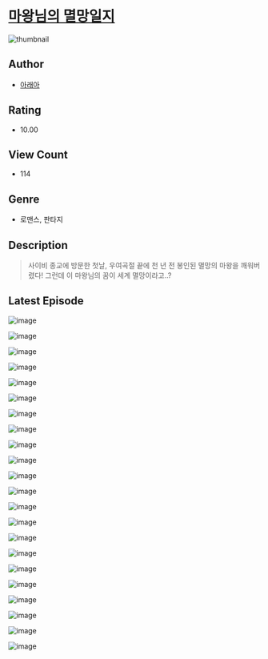 # [마왕님의 멸망일지](https://comic.naver.com/challenge/list?titleId=810483)
![thumbnail](https://image-comic.pstatic.net/user_contents_data/challenge_comic/2023/05/23/366656/upload_3979264952772932918_480x623.jpeg)

## Author
- [아래아](https://comic.naver.com/artistTitle?id=366656)

## Rating
- 10.00

## View Count
- 114

## Genre
- 로맨스, 판타지

## Description
> 사이비 종교에 방문한 첫날, 우여곡절 끝에 천 년 전 봉인된 멸망의 마왕을 깨워버렸다! 그런데 이 마왕님의 꿈이 세계 멸망이라고..?


## Latest Episode
![image](https://image-comic.pstatic.net/user_contents_data/challenge_comic/2023/05/23/366656/upload_7291668861008491314.jpeg)

![image](https://image-comic.pstatic.net/user_contents_data/challenge_comic/2023/05/23/366656/upload_3906653196973073456.jpeg)

![image](https://image-comic.pstatic.net/user_contents_data/challenge_comic/2023/05/23/366656/upload_3775766026411062070.jpeg)

![image](https://image-comic.pstatic.net/user_contents_data/challenge_comic/2023/05/23/366656/upload_3703146805235759152.jpeg)

![image](https://image-comic.pstatic.net/user_contents_data/challenge_comic/2023/05/23/366656/upload_3688782584205239138.jpeg)

![image](https://image-comic.pstatic.net/user_contents_data/challenge_comic/2023/05/23/366656/upload_4062637406073205861.jpeg)

![image](https://image-comic.pstatic.net/user_contents_data/challenge_comic/2023/05/23/366656/upload_7219942241311416934.jpeg)

![image](https://image-comic.pstatic.net/user_contents_data/challenge_comic/2023/05/23/366656/upload_3486128499505314100.jpeg)

![image](https://image-comic.pstatic.net/user_contents_data/challenge_comic/2023/05/23/366656/upload_7077747874279797296.jpeg)

![image](https://image-comic.pstatic.net/user_contents_data/challenge_comic/2023/05/23/366656/upload_7162472976966116148.jpeg)

![image](https://image-comic.pstatic.net/user_contents_data/challenge_comic/2023/05/23/366656/upload_4049691773498909235.jpeg)

![image](https://image-comic.pstatic.net/user_contents_data/challenge_comic/2023/05/23/366656/upload_7221632199356855858.jpeg)

![image](https://image-comic.pstatic.net/user_contents_data/challenge_comic/2023/05/23/366656/upload_7017279162947285858.jpeg)

![image](https://image-comic.pstatic.net/user_contents_data/challenge_comic/2023/05/23/366656/upload_7162185982282118964.jpeg)

![image](https://image-comic.pstatic.net/user_contents_data/challenge_comic/2023/05/23/366656/upload_7306018788995249720.jpeg)

![image](https://image-comic.pstatic.net/user_contents_data/challenge_comic/2023/05/23/366656/upload_4123156935663116897.jpeg)

![image](https://image-comic.pstatic.net/user_contents_data/challenge_comic/2023/05/23/366656/upload_7161339564403143014.jpeg)

![image](https://image-comic.pstatic.net/user_contents_data/challenge_comic/2023/05/23/366656/upload_3763095258659907171.jpeg)

![image](https://image-comic.pstatic.net/user_contents_data/challenge_comic/2023/05/23/366656/upload_3486121880957837921.jpeg)

![image](https://image-comic.pstatic.net/user_contents_data/challenge_comic/2023/05/23/366656/upload_3558518140850878262.jpeg)

![image](https://image-comic.pstatic.net/user_contents_data/challenge_comic/2023/05/23/366656/upload_3617011967047513957.jpeg)

![image](https://image-comic.pstatic.net/user_contents_data/challenge_comic/2023/05/23/366656/upload_7076106518187292721.jpeg)
